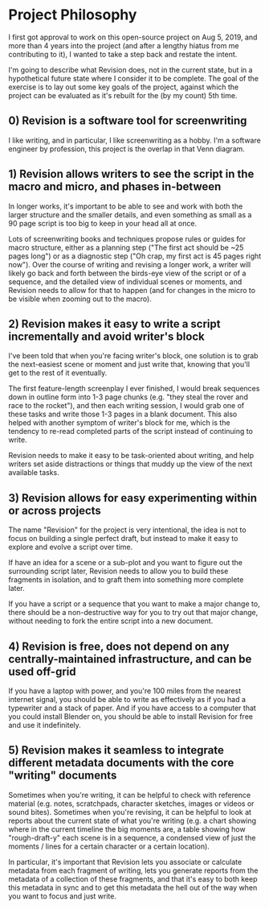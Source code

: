 # Project Philosophy

I first got approval to work on this open-source project on Aug 5, 2019, and more than 4 years into the project
(and after a lengthy hiatus from me contributing to it), I wanted to take a step back and restate the intent.

I'm going to describe what Revision does, not in the current state, but in a hypothetical future state where I consider
it to be complete. The goal of the exercise is to lay out some key goals of the project, against which the project
can be evaluated as it's rebuilt for the (by my count) 5th time.

## 0) Revision is a software tool for screenwriting

I like writing, and in particular, I like screenwriting as a hobby. I'm a software engineer by profession,
this project  is the overlap in that Venn diagram.

## 1) Revision allows writers to see the script in the macro and micro, and phases in-between

In longer works, it's important to be able to see and work with both the larger structure and the smaller details,
and even something as small as a 90 page script is too big to keep in your head all at once.

Lots of screenwriting books and techniques propose rules or guides for macro structure, either as a planning step
("The first act should be ~25 pages long") or as a diagnostic step ("Oh crap, my first act is 45 pages right now").
Over the course of writing and revising a longer work, a writer will likely go back and forth between the birds-eye
view of the script or of a sequence, and the detailed view of individual scenes or moments, and Revision needs to
allow for that to happen (and for changes in the micro to be visible when zooming out to the macro).

## 2) Revision makes it easy to write a script incrementally and avoid writer's block

I've been told that when you're facing writer's block, one solution is to grab the next-easiest scene
or moment and just write that, knowing that you'll get to the rest of it eventually.

The first feature-length screenplay I ever finished, I would break sequences down in outline form into 1-3 page chunks
(e.g. "they steal the rover and race to the rocket"),
and then each writing session, I would grab one of these tasks and write those 1-3 pages in a blank document.
This also helped with another symptom of writer's block for me, which is the tendency to re-read completed parts of the
script instead of continuing to write.

Revision needs to make it easy to be task-oriented about writing, and help writers set aside distractions or things that
muddy up the view of the next available tasks.

## 3) Revision allows for easy experimenting within or across projects

The name "Revision" for the project is very intentional, the idea is not to focus on building a single perfect draft, but
instead to make it easy to explore and evolve a script over time.

If have an idea for a scene or a sub-plot and you want
to figure out the surrounding script later, Revision needs to allow you to build these fragments in isolation, and to graft
them into something more complete later.

If you have a script or a sequence that you want to make a major change to, there should be a non-destructive way for you to
try out that major change, without needing to fork the entire script into a new document.

## 4) Revision is free, does not depend on any centrally-maintained infrastructure, and can be used off-grid

If you have a laptop with power, and you're 100 miles from the nearest internet signal, you should be able to write as effectively
as if you had a typewriter and a stack of paper. And if you have access to a computer that you could install Blender on, you
should be able to install Revision for free and use it indefinitely.

## 5) Revision makes it seamless to integrate different metadata documents with the core "writing" documents

Sometimes when you're writing, it can be helpful to check with reference material (e.g. notes, scratchpads, character sketches,
images or videos or sound bites). Sometimes when you're revising, it can be helpful to look at reports about the current state of
what you're writing (e.g. a chart showing where in the current timeline the big moments are, a table showing how "rough-draft-y"
each scene is in a sequence, a condensed view of just the moments / lines for a certain character or a certain location).

In particular, it's important that Revision lets you associate or calculate metadata from each fragment of writing, lets you
generate reports from the metadata of a collection of these fragments, and that it's easy to both keep this metadata in sync and to
get this metadata the hell out of the way when you want to focus and just write.


